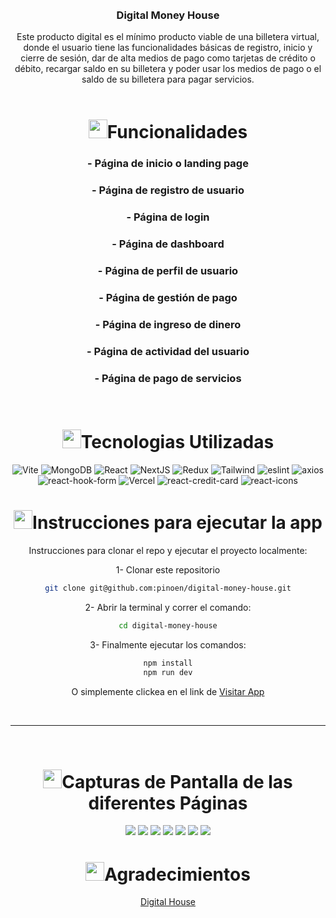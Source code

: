 <br />

<div align="center">
<br />
<div align="center">

<h3 align="center">Digital Money House</h3>

  <p align=center">
    Este producto digital es el mínimo producto viable de una billetera virtual, donde el usuario tiene las
funcionalidades básicas de registro, inicio y cierre de sesión, dar de alta medios de pago como tarjetas de crédito o débito, recargar saldo en su billetera y poder usar los medios de pago o el saldo de su billetera para pagar servicios.
    <br />
    <br />

</div>


<h1 align="center"> 
<img src="https://media2.giphy.com/media/4ZrRpqbSaWoyZYRoCd/giphy.gif" width="30px">Funcionalidades
</h1>


### - Página de inicio o landing page
### - Página de registro de usuario
### - Página de login
### - Página de dashboard
### - Página de perfil de usuario
### - Página de gestión de pago
### - Página de ingreso de dinero
### - Página de actividad del usuario
### - Página de pago de servicios

<br />

<h1 align="center"> 
<img src="https://media0.giphy.com/media/uhQuegHFqkVYuFMXMQ/giphy.gif" width="30px">Tecnologias Utilizadas
</h1>

![Vite](https://img.shields.io/static/v1?style=for-the-badge&message=Vite&color=4169E1&logo=Vite&logoColor=FFFFFF&label=)
![MongoDB](https://img.shields.io/static/v1?style=for-the-badge&message=MongoDB&color=4169E1&logo=MongoDB&logoColor=FFFFFF&label=)
![React](https://img.shields.io/static/v1?style=for-the-badge&message=React&color=222222&logo=React&logoColor=61DAFB&label=)
![NextJS](https://img.shields.io/static/v1?style=for-the-badge&message=NextJS&color=222222&logo=Vercel&logoColor=61DAFB&label=)
![Redux](https://img.shields.io/static/v1?style=for-the-badge&message=Redux&color=008CDD&logo=Redux&logoColor=FFFFFF&label=)
![Tailwind](https://img.shields.io/static/v1?style=for-the-badge&message=Tailwind&color=222222&logo=Tailwind&logoColor=61DAFB&label=)
![eslint](https://img.shields.io/static/v1?style=for-the-badge&message=eslint&color=222222&logo=eslint&logoColor=61DAFB&label=)
![axios](https://img.shields.io/static/v1?style=for-the-badge&message=axios&color=008CDD&logo=axios&logoColor=FFFFFF&label=)
![react-hook-form](https://img.shields.io/static/v1?style=for-the-badge&message=react-hook-form&color=008CDD&logo=react-hook-form&logoColor=FFFFFF&label=)
![Vercel](https://img.shields.io/static/v1?style=for-the-badge&message=Vercel&color=000000&logo=Vercel&logoColor=FFFFFF&label=)
![react-credit-card](https://img.shields.io/static/v1?style=for-the-badge&message=react-credit-card&color=008CDD&logo=react-credit-card&logoColor=FFFFFF&label=)
![react-icons](https://img.shields.io/static/v1?style=for-the-badge&message=react-icons&color=008CDD&logo=react-icons&logoColor=FFFFFF&label=)


<h1 align="center"> 
<img src="https://media1.giphy.com/media/QvpqIQAAl66EfoTJj8/giphy.gif" width="30px">Instrucciones para ejecutar la app
</h1>

Instrucciones para clonar el repo y ejecutar el proyecto localmente: 

1- Clonar este repositorio
   ```sh
   git clone git@github.com:pinoen/digital-money-house.git
   ```

2- Abrir la terminal y correr el comando:
  ```sh
  cd digital-money-house
  ```
3- Finalmente ejecutar los comandos:
  ```sh
  npm install
  npm run dev
  ```

O simplemente clickea en el link de 
<a href="https://digital-money-house-pinoen.vercel.app/landing" target="_blank">Visitar App</a>



<br>
<hr/>
<br>


<h1 align="center"> 
<img src="https://media1.giphy.com/media/xcFJX6T9z2iqiB9Ud9/giphy.gif" width="30px">Capturas de Pantalla de las diferentes Páginas
</h1>

<img src="./public/landing.png"/>

<img src="./public/home.png"/>

<img src="./public/actividad.png"/>

<img src="./public/perfil.png"/>

<img src="./public/cargar.png"/>

<img src="./public/pagar.png"/>

<img src="./public/tarjetas.png"/>



<h1 align="center"> 
<img src="https://media1.giphy.com/media/v1.Y2lkPTc5MGI3NjExbXliemQ4NzVmdXRxc3FyM3RjN2F2NzQ5MmRwZnJxa2VrZDBncjhtbiZlcD12MV9pbnRlcm5hbF9naWZfYnlfaWQmY3Q9cw/sa5tk2gi3G1MSmy1vY/giphy.gif" width="30px">Agradecimientos
</h1>

[Digital House](https://www.digitalhouse.com/ar)